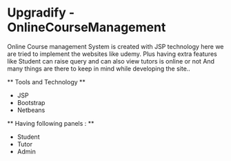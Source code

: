 # Upgradify - OnlineCourseManagement

Online Course management System is created with JSP technology here we are tried to implement the websites like udemy.
Plus having extra features like Student can raise query and can also view tutors is online or not 
And many things are there to keep in mind while developing the site..

** Tools and Technology **
* JSP
* Bootstrap
* Netbeans


** Having following panels : **
* Student
* Tutor
* Admin

